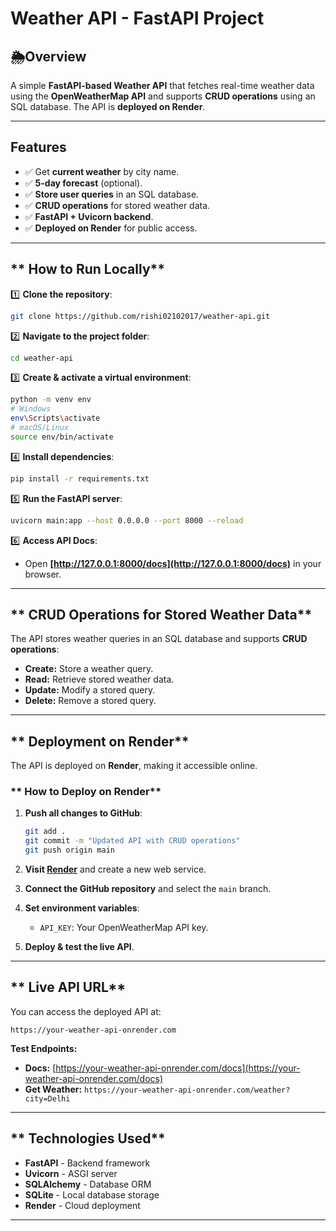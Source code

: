 # **Weather API - FastAPI Project**

## **🌦Overview**
A simple **FastAPI-based Weather API** that fetches real-time weather data using the **OpenWeatherMap API** and supports **CRUD operations** using an SQL database. The API is **deployed on Render**.

---

## **Features**
- ✅ Get **current weather** by city name.
- ✅ **5-day forecast** (optional).
- ✅ **Store user queries** in an SQL database.
- ✅ **CRUD operations** for stored weather data.
- ✅ **FastAPI + Uvicorn backend**.
- ✅ **Deployed on Render** for public access.

---

## ** How to Run Locally**
1️⃣ **Clone the repository**:
   ```bash
   git clone https://github.com/rishi02102017/weather-api.git
   ```
   
2️⃣ **Navigate to the project folder**:
   ```bash
   cd weather-api
   ```
   
3️⃣ **Create & activate a virtual environment**:
   ```bash
   python -m venv env
   # Windows
   env\Scripts\activate
   # macOS/Linux
   source env/bin/activate
   ```

4️⃣ **Install dependencies**:
   ```bash
   pip install -r requirements.txt
   ```

5️⃣ **Run the FastAPI server**:
   ```bash
   uvicorn main:app --host 0.0.0.0 --port 8000 --reload
   ```

6️⃣ **Access API Docs**:
   - Open **[http://127.0.0.1:8000/docs](http://127.0.0.1:8000/docs)** in your browser.

---

## ** CRUD Operations for Stored Weather Data**
The API stores weather queries in an SQL database and supports **CRUD operations**:

- **Create:** Store a weather query.
- **Read:** Retrieve stored weather data.
- **Update:** Modify a stored query.
- **Delete:** Remove a stored query.

---

## ** Deployment on Render**
The API is deployed on **Render**, making it accessible online.

### ** How to Deploy on Render**
1. **Push all changes to GitHub**:
   ```bash
   git add .
   git commit -m "Updated API with CRUD operations"
   git push origin main
   ```

2. **Visit [Render](https://render.com)** and create a new web service.
3. **Connect the GitHub repository** and select the `main` branch.
4. **Set environment variables**:
   - `API_KEY`: Your OpenWeatherMap API key.
5. **Deploy & test the live API**.

---

## ** Live API URL**
You can access the deployed API at:

```
https://your-weather-api-onrender.com
```

 **Test Endpoints:**
- **Docs:** [https://your-weather-api-onrender.com/docs](https://your-weather-api-onrender.com/docs)
- **Get Weather:** `https://your-weather-api-onrender.com/weather?city=Delhi`

---

## ** Technologies Used**
- **FastAPI** - Backend framework
- **Uvicorn** - ASGI server
- **SQLAlchemy** - Database ORM
- **SQLite** - Local database storage
- **Render** - Cloud deployment

---

